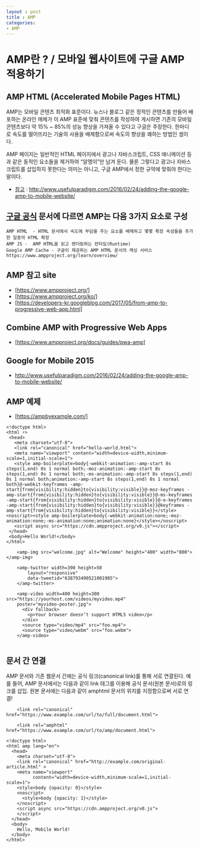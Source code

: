 ```yaml
---
layout : post
title : AMP 
categories: 
- AMP 
---
```



# AMP란 ? / 모바일 웹사이트에 구글 AMP 적용하기

## AMP HTML (Accelerated Mobile Pages HTML) 

AMP는 모바일 콘텐츠 최적화 표준이다. 뉴스나 블로그 같은 정적인 콘텐츠를 만들어 배포하는 온라인 매체가 이 AMP 표준에 맞춰 콘텐츠를 작성하여 게시하면 기존의 모바일 콘텐츠보다 약 15% ~ 85%의 성능 향상을 가져올 수 있다고 구글은 주장한다. 
한마디로 속도를 떨어뜨리는 기술의 사용을 배제함으로써 속도의 향상을 꽤하는 방법인 셈이다.

AMP 페이지는 일반적인 HTML 페이지에서 광고나 자바스크립트, CSS 애니메이션 등과 같은 동적인 요소들을 제거하여 “알맹이”만 남겨 둔다. 
물론 그렇다고 광고나 자바스크립트를 삽입하지 못한다는 의미는 아니고, 구글 AMP에서 정한 규약에 맞춰야 한다는 말이다. 

[2]:http://www.usefulparadigm.com/2016/02/24/adding-the-google-amp-to-mobile-website/

- [참고][2] : http://www.usefulparadigm.com/2016/02/24/adding-the-google-amp-to-mobile-website/

[1]: https://www.ampproject.org/

## [구글 공식][1] 문서에 다르면 AMP는 다음 3가지 요소로 구성

    AMP HTML  - HTML 문서에서 속도에 부담을 주는 요소를 배제하고 몇몇 확장 속성들을 추가한 일종의 HTML 확장
    AMP JS -  AMP HTML을 읽고 렌더링하는 런타임(Runtime) 
    Google AMP Cache - 구글이 제공하는 AMP HTML 문서의 캐싱 서비스
    https://www.ampproject.org/learn/overview/


## AMP 참고 site 
- [https://www.ampproject.org/]
- [https://www.ampproject.org/ko/]
- [https://developers-kr.googleblog.com/2017/05/from-amp-to-progressive-web-app.html]

[https://www.ampproject.org/]: https://www.ampproject.org/
[https://www.ampproject.org/ko/]: https://www.ampproject.org/ko/
[https://developers-kr.googleblog.com/2017/05/from-amp-to-progressive-web-app.html]: https://developers-kr.googleblog.com/2017/05/from-amp-to-progressive-web-app.html


## Combine AMP with Progressive Web Apps
- [https://www.ampproject.org/docs/guides/pwa-amp]  

[https://www.ampproject.org/docs/guides/pwa-amp]: https://www.ampproject.org/docs/guides/pwa-amp

## Google for Mobile 2015 
- http://www.usefulparadigm.com/2016/02/24/adding-the-google-amp-to-mobile-website/


## AMP 예제 
- [https://ampbyexample.com/]

[https://ampbyexample.com/]: [https://ampbyexample.com/]

~~~
<!doctype html>
<html ⚡>
 <head>
   <meta charset="utf-8">
   <link rel="canonical" href="hello-world.html">
   <meta name="viewport" content="width=device-width,minimum-scale=1,initial-scale=1">
   <style amp-boilerplate>body{-webkit-animation:-amp-start 8s steps(1,end) 0s 1 normal both;-moz-animation:-amp-start 8s steps(1,end) 0s 1 normal both;-ms-animation:-amp-start 8s steps(1,end) 0s 1 normal both;animation:-amp-start 8s steps(1,end) 0s 1 normal both}@-webkit-keyframes -amp-start{from{visibility:hidden}to{visibility:visible}}@-moz-keyframes -amp-start{from{visibility:hidden}to{visibility:visible}}@-ms-keyframes -amp-start{from{visibility:hidden}to{visibility:visible}}@-o-keyframes -amp-start{from{visibility:hidden}to{visibility:visible}}@keyframes -amp-start{from{visibility:hidden}to{visibility:visible}}</style><noscript><style amp-boilerplate>body{-webkit-animation:none;-moz-animation:none;-ms-animation:none;animation:none}</style></noscript>
   <script async src="https://cdn.ampproject.org/v0.js"></script>
 </head>
 <body>Hello World!</body>
</html>
~~~

~~~
    <amp-img src="welcome.jpg" alt="Welcome" height="400" width="800"></amp-img>
~~~

~~~
    <amp-twitter width=390 height=50
        layout="responsive"
        data-tweetid="638793490521001985">
    </amp-twitter>
~~~

~~~
    <amp-video width=400 height=300 src="https://yourhost.com/videos/myvideo.mp4"
    poster="myvideo-poster.jpg">
      <div fallback>
        <p>Your browser doesn’t support HTML5 video</p>
      </div>
      <source type="video/mp4" src="foo.mp4">
      <source type="video/webm" src="foo.webm">
    </amp-video>
    
~~~


## 문서 간 연결
AMP 문서와 기존 웹문서 간에는 공식 링크(canonical link)를 통해 서로 연결된다. 예를 들어, AMP 문서에서는 다음과 같이 link 태그를 이용해 공식 문서(원본 문서)로의 링크를 삽입. 원본 문서에는 다음과 같이 amphtml 문서의 위치를 지정함으로써 서로 연결! 
  

~~~
    <link rel="canonical" href="https://www.example.com/url/to/full/document.html">

    <link rel="amphtml" href="https://www.example.com/url/to/amp/document.html">
~~~

~~~
<!doctype html>
<html amp lang="en">
  <head>
    <meta charset="utf-8">
    <link rel="canonical" href="http://example.com/original-article.html" >
    <meta name="viewport"
          content="width=device-width,minimum-scale=1,initial-scale=1">
    <style>body {opacity: 0}</style>
    <noscript>
      <style>body {opacity: 1}</style>
    </noscript>
    <script async src="https://cdn.ampproject.org/v0.js">
    </script>
  </head>
  <body>
    Hello, Mobile World!
  </body>
</html>
~~~ 
